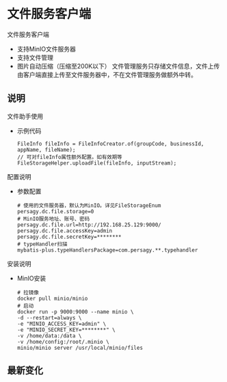 文件服务客户端
============ 
文件服务客户端
- 支持MinIO文件服务器
- 支持文件管理
- 图片自动压缩（压缩至200K以下）
文件管理服务只存储文件信息，文件上传由客户端直接上传至文件服务器中，不在文件管理服务做额外中转。

说明
---------------
文件助手使用
* 示例代码
  ```
  FileInfo fileInfo = FileInfoCreator.of(groupCode, businessId, appName, fileName);
  // 可对fileInfo属性额外配置。如有效期等
  FileStorageHelper.uploadFile(fileInfo, inputStream);
  ```

配置说明
* 参数配置
  ```
  # 使用的文件服务器，默认为MinIO。详见FileStorageEnum
  persagy.dc.file.storage=0
  # MinIO服务地址、账号、密码
  persagy.dc.file.url=http://192.168.25.129:9000/
  persagy.dc.file.accessKey=admin
  persagy.dc.file.secretKey=********
  # typeHandler扫描
  mybatis-plus.typeHandlersPackage=com.persagy.**.typehandler
  ```
  
安装说明
* MinIO安装
  ```
  # 拉镜像
  docker pull minio/minio
  # 启动
  docker run -p 9000:9000 --name minio \
  -d --restart=always \
  -e "MINIO_ACCESS_KEY=admin" \
  -e "MINIO_SECRET_KEY=********" \
  -v /home/data:/data \
  -v /home/config:/root/.minio \
  minio/minio server /usr/local/minio/files
  ```
最新变化
---------------

